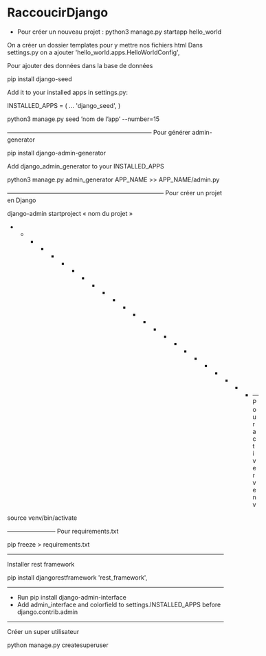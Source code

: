 # RaccoucirDjango

- Pour créer un nouveau projet : 
 python3 manage.py startapp hello_world

On a créer un dossier templates pour y mettre nos fichiers html 
Dans settings.py on a ajouter 'hello_world.apps.HelloWorldConfig',




Pour ajouter des données dans la base de données 

pip install django-seed

Add it to your installed apps in settings.py:

INSTALLED_APPS = (
    ...
    'django_seed',
)

python3 manage.py seed ’nom de l’app’ --number=15

————————————————————————
Pour générer admin-generator

pip install django-admin-generator

Add django_admin_generator to your INSTALLED_APPS


python3 manage.py admin_generator APP_NAME >> APP_NAME/admin.py


——————————————————————————
Pour créer un projet en Django

django-admin startproject « nom du projet » 



- - - - - - - - - - - - - - - - - - - - - - - - — 
Pour activer venv 

source venv/bin/activate 


————————
Pour requirements.txt

pip freeze > requirements.txt

 - - - - - - - - - - - - - - - - - - - 
Installer rest framework 


pip install djangorestframework
'rest_framework',

- - - - - - - - - - - - - - - - - - - - - - 
* Run pip install django-admin-interface
* Add admin_interface and colorfield to settings.INSTALLED_APPS before django.contrib.admin

- - - - - - - - - - - - - - - 

Créer un super utilisateur 

python manage.py createsuperuser


